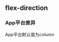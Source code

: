 ## flex-direction


<!-- CSSJSON.flex-direction.description -->

### App平台差异  
App平台默认值为column

<!-- CSSJSON.flex-direction.syntax -->

<!-- CSSJSON.flex-direction.values -->

<!-- CSSJSON.flex-direction.compatibility -->

<!-- CSSJSON.flex-direction.reference -->
